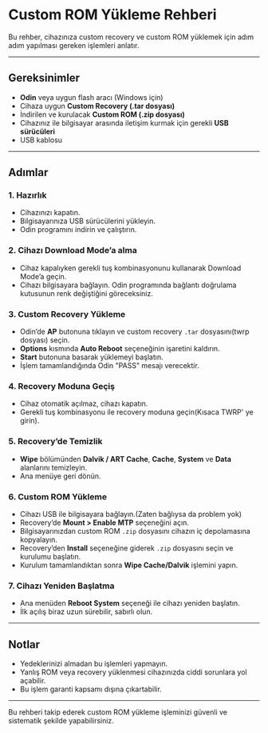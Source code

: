 # Custom ROM Yükleme Rehberi

Bu rehber, cihazınıza custom recovery ve custom ROM yüklemek için adım adım yapılması gereken işlemleri anlatır.

---

## Gereksinimler

- **Odin** veya uygun flash aracı (Windows için)  
- Cihaza uygun **Custom Recovery (.tar dosyası)**  
- İndirilen ve kurulacak **Custom ROM (.zip dosyası)**  
- Cihazınız ile bilgisayar arasında iletişim kurmak için gerekli **USB sürücüleri**  
- USB kablosu 

---

## Adımlar

### 1. Hazırlık

- Cihazınızı kapatın.  
- Bilgisayarınıza USB sürücülerini yükleyin.  
- Odin programını indirin ve çalıştırın.

### 2. Cihazı Download Mode’a alma

- Cihaz kapalıyken gerekli tuş kombinasyonunu kullanarak Download Mode’a geçin.  
- Cihazı bilgisayara bağlayın. Odin programında bağlantı doğrulama kutusunun renk değiştiğini göreceksiniz.

### 3. Custom Recovery Yükleme

- Odin’de **AP** butonuna tıklayın ve custom recovery `.tar` dosyasını(twrp dosyası) seçin.  
- **Options** kısmında **Auto Reboot** seçeneğinin işaretini kaldırın.  
- **Start** butonuna basarak yüklemeyi başlatın.  
- İşlem tamamlandığında Odin "PASS" mesajı verecektir.

### 4. Recovery Moduna Geçiş

- Cihaz otomatik açılmaz, cihazı kapatın.  
- Gerekli tuş kombinasyonu ile recovery moduna geçin(Kısaca TWRP' ye girin).

### 5. Recovery’de Temizlik

- **Wipe** bölümünden **Dalvik / ART Cache**, **Cache**, **System** ve **Data** alanlarını temizleyin.  
- Ana menüye geri dönün.

### 6. Custom ROM Yükleme

- Cihazı USB ile bilgisayara bağlayın.(Zaten bağlıysa da problem yok)  
- Recovery’de **Mount > Enable MTP** seçeneğini açın.  
- Bilgisayarınızdan custom ROM `.zip` dosyasını cihazın iç depolamasına kopyalayın.  
- Recovery’den **Install** seçeneğine giderek `.zip` dosyasını seçin ve kurulumu başlatın.  
- Kurulum tamamlandıktan sonra **Wipe Cache/Dalvik** işlemini yapın.

### 7. Cihazı Yeniden Başlatma

- Ana menüden **Reboot System** seçeneği ile cihazı yeniden başlatın.  
- İlk açılış biraz uzun sürebilir, sabırlı olun.

---

## Notlar

- Yedeklerinizi almadan bu işlemleri yapmayın.  
- Yanlış ROM veya recovery yüklenmesi cihazınızda ciddi sorunlara yol açabilir.  
- Bu işlem garanti kapsamı dışına çıkartabilir.

---

Bu rehberi takip ederek custom ROM yükleme işleminizi güvenli ve sistematik şekilde yapabilirsiniz.
